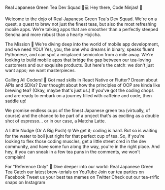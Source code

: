 Real Japanese Green Tea Dev Squad 🍵💻
Hey there, Code Ninjas! 🥷

Welcome to the dojo of Real Japanese Green Tea's Dev Squad. We're on a quest, a quest to brew not just the finest teas, but also the most refreshing mobile apps. We're talking apps that are smoother than a perfectly steeped Sencha and more robust than a hearty Hojicha.

The Mission 🚀
We're diving deep into the world of mobile app development, and we need YOU! Yes, you, the one who dreams in binary, speaks fluent Pythonese, and can spot a misplaced semicolon from a mile away. We're looking to build mobile apps that bridge the gap between our tea-loving customers and our exquisite products. But here's the catch: we don't just want apps; we want masterpieces.

Calling All Coders! 📣
Got mad skills in React Native or Flutter? Dream about APIs and SDKs? Ever thought about how the principles of OOP are kinda like brewing tea? (Okay, maybe that's just us.) If you've got the coding chops and are ready to embark on a journey filled with caffeine and code, then saddle up!

We promise endless cups of the finest Japanese green tea (virtually, of course) and the chance to be part of a project that's as exciting as a double shot of espresso... or in our case, a Matcha Latte.

A Little Nudge (Or A Big Push) 🤓
We get it; coding is hard. But so is waiting for the water to boil just right for that perfect cup of tea. So, if you're looking to flex those coding muscles, get a little street cred in the dev community, and have some fun along the way, you're in the right place. And hey, if you can sneak in a few tea puns in the comments, we won't complain!

For "Reference Only" 📌
Dive deeper into our world: Real Japanese Green Tea
Catch our latest brew-torials on YouTube
Join our tea parties on Facebook
Tweet us your best tea memes on Twitter
Check out our tea-rrific snaps on Instagram
